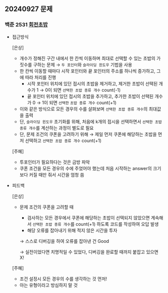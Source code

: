 ## 20240927 문제

### 백준 2531 [회전초밥](https://www.acmicpc.net/problem/2531)

- 접근방식

  [은상]
  - 개수가 정해진 구간 내에서 한 칸씩 이동하며 최대로 선택할 수 있는 초밥의 가짓수를 구하는 문제 → `두 포인터`와 `슬라이딩 윈도우` 기법을 사용
  - 한 칸씩 이동할 때마다 시작 포인터와 끝 포인터의 주소를 하나씩 증가하고, 그에 따라 처리를 진행
    - 시작 포인터 위치에 있던 접시의 초밥을 제거하고, 제거한 초밥이 선택된 개수가 1 → 0이 되면 `선택한 초밥 종류 개수` count(-1)
    - 끝 포인터 위치에 있던 접시의 초밥을 추가하고, 추가한 초밥이 선택된 개수가 0 → 1이 되면 `선택한` `초밥 종류 개수` count(+1)
  - 이와 같은 방식으로 모든 경우의 수를 살펴보며 `선택한 초밥 종류 개수`의 최대값을 출력
  - 단, `슬라이딩 윈도우` 초기화를 위해, 처음에 k개의 접시을 선택하면서 `선택한 초밥 종류 개수`를 계산하는 과정이 별도로 필요
  - 단, 문제 조건의 쿠폰을 고려하기 위해 → 제일 먼저 쿠폰에 해당하는 초밥을 먼저 선택하고 `선택한 초밥 종류 개수` count(+1)

  [주혜]
  - 투포인터가 필요하다는 것은 금방 파악
  - 쿠폰 조건을 모든 경우의 수에 주었어야 했는데 처음 시작하는 answer의 크기보다 커질 때만 줘서 시간을 엄청 씀
  
- 피드백

  [은상]
  - 문제 조건의 쿠폰을 고려할 때
    - 검사하는 모든 경우에서 쿠폰에 해당하는 초밥이 선택되지 않았으면 계속해서 `선택한 초밥 종류 개수`를 count(+1) 하도록 코드를 작성하여 오답 발생
    - 해당 오류를 잡아내기 위해 적지 않은 시간을 투자
    
    → 스스로 디버깅을 하여 오류를 잡아낸 건 Good
    
    → 실전이었다면 치명적일 수 있었다, 디버깅을 완료할 때까지 붙잡고 있으면 X!
 
  [주혜]
  - 조건 설정시 모든 경우의 수를 생각하는 것 먼저!
  - 아는 유형이라고 방심하지 말 것
